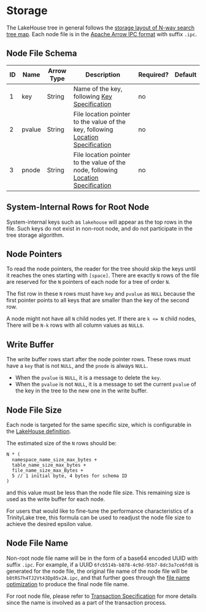 # Storage

The LakeHouse tree in general follows the [storage layout of N-way search tree map](tree/search-tree-map.md#storage-layout).
Each node file is in the [Apache Arrow IPC format](https://arrow.apache.org/docs/format/Columnar.html#format-ipc) with suffix `.ipc`.

## Node File Schema

| ID | Name   | Arrow Type | Description                                                                                       | Required? | Default |
|----|--------|------------|---------------------------------------------------------------------------------------------------|-----------|---------|
| 1  | key    | String     | Name of the key, following [Key Specification](./key.md)                                          | no        |         |
| 2  | pvalue | String     | File location pointer to the value of the key, following [Location Specification](./location.md)  | no        |         |
| 3  | pnode  | String     | File location pointer to the value of the node, following [Location Specification](./location.md) | no        |         |

## System-Internal Rows for Root Node

System-internal keys such as `lakehouse` will appear as the top rows in the file.
Such keys do not exist in non-root node, and do not participate in the tree storage algorithm.

## Node Pointers

To read the node pointers, the reader for the tree should skip the keys until it reaches the ones starting with `[space]`.
There are exactly `N` rows of the file are reserved for the `N` pointers of each node for a tree of order `N`.

The fist row in these `N` rows must have `key` and `pvalue` as `NULL` because the first pointer points to all
keys that are smaller than the key of the second row.

A node might not have all `N` child nodes yet. If there are `k <= N` child nodes,
There will be `N-k` rows with all column values as `NULL`s.

## Write Buffer

The write buffer rows start after the node pointer rows.
These rows must have a `key` that is not `NULL`, and the `pnode` is always `NULL`.

- When the `pvalue` is `NULL`, it is a message to delete the `key`.
- When the `pvalue` is not `NULL`, it is a message to set the current `pvalue` of the key in the tree to the new one in the write buffer.

## Node File Size

Each node is targeted for the same specific size, which is configurable in the [LakeHouse definition](./lakehouse.md).

The estimated size of the `N` rows should be:

```
N * (
  namespace_name_size_max_bytes + 
  table_name_size_max_bytes + 
  file_name_size_max_Bytes +
  5 // 1 initial byte, 4 bytes for schema ID 
)
```

and this value must be less than the node file size.
This remaining size is used as the write buffer for each node.

For users that would like to fine-tune the performance characteristics of a TrinityLake tree,
this formula can be used to readjust the node file size to achieve the desired epsilon value.

## Node File Name

Non-root node file name will be in the form of a base64 encoded UUID with suffix `.ipc`.
For example, if a UUID `6fcb514b-b878-4c9d-95b7-8dc3a7ce6fd8` is generated for the node file,
the original file name of the node file will be `b8tRS7h4TJ2Vt43Dp85v2A.ipc`,
and that further goes through the [file name optimization](./location.md#optimized-file-name) 
to produce the final node file name.

For root node file, please refer to [Transaction Specification](./transaction.md#root-node-file-name)
for more details since the name is involved as a part of the transaction process.
